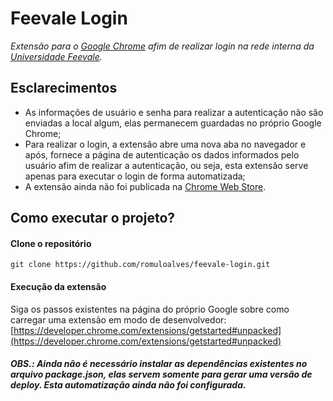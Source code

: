 # Feevale Login
*Extensão para o [Google Chrome](https://www.google.com.br/chrome/) afim de realizar login na rede interna da [Universidade Feevale](http://www.feevale.br/).*

## Esclarecimentos
- As informações de usuário e senha para realizar a autenticação não são enviadas a local algum, elas permanecem guardadas no próprio Google Chrome;
- Para realizar o login, a extensão abre uma nova aba no navegador e após, fornece a página de autenticação os dados informados pelo usuário afim de realizar a autenticação, ou seja, esta extensão serve apenas para executar o login de forma automatizada;
- A extensão ainda não foi publicada na [Chrome Web Store](https://chrome.google.com/webstore/).

## Como executar o projeto?
#### Clone o repositório
```
git clone https://github.com/romuloalves/feevale-login.git
```

#### Execução da extensão
Siga os passos existentes na página do próprio Google sobre como carregar uma extensão em modo de desenvolvedor:
[https://developer.chrome.com/extensions/getstarted#unpacked](https://developer.chrome.com/extensions/getstarted#unpacked)

##### OBS.: Ainda não é necessário instalar as dependências existentes no arquivo package.json, elas servem somente para gerar uma versão de deploy. Esta automatização ainda não foi configurada.
